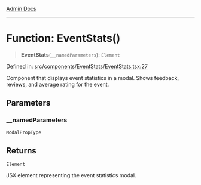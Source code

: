 [Admin Docs](/)

***

# Function: EventStats()

> **EventStats**(`__namedParameters`): `Element`

Defined in: [src/components/EventStats/EventStats.tsx:27](https://github.com/abhassen44/talawa-admin/blob/285f7384c3d26b5028a286d84f89b85120d130a2/src/components/EventStats/EventStats.tsx#L27)

Component that displays event statistics in a modal.
Shows feedback, reviews, and average rating for the event.

## Parameters

### \_\_namedParameters

`ModalPropType`

## Returns

`Element`

JSX element representing the event statistics modal.

